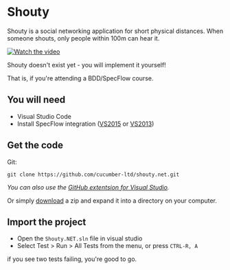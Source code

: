# Shouty

Shouty is a social networking application for short physical distances.
When someone shouts, only people within 100m can hear it.

[![Watch the video](https://embedwistia-a.akamaihd.net/deliveries/8796cb93d27206e8607a964d2c75c207ddf5da29.jpg?image_play_button_size=2x&amp;image_crop_resized=960x540&amp;image_play_button=1&amp;image_play_button_color=54bbffe0)](https://cucumber.wistia.com/medias/acp9pov7u5?wvideo=acp9pov7u5)

Shouty doesn't exist yet - you will implement it yourself!

That is, if you're attending a BDD/SpecFlow course.

## You will need

* Visual Studio Code
* Install SpecFlow integration ([VS2015](http://www.specflow.org/documentation/Visual-Studio-2015-Integration/) or [VS2013](http://www.specflow.org/documentation/Visual-Studio-2013-Integration/))

## Get the code

Git:

    git clone https://github.com/cucumber-ltd/shouty.net.git
    
_You can also use the [GitHub extentsion for Visual Studio](https://visualstudio.github.com/)._

Or simply [download](https://github.com/cucumber-ltd/shouty.net/releases) a zip and expand it into a directory on your computer.

## Import the project

* Open the `Shouty.NET.sln` file in visual studio
* Select Test > Run > All Tests from the menu, or press `CTRL-R, A`

if you see two tests failing, you're good to go.

